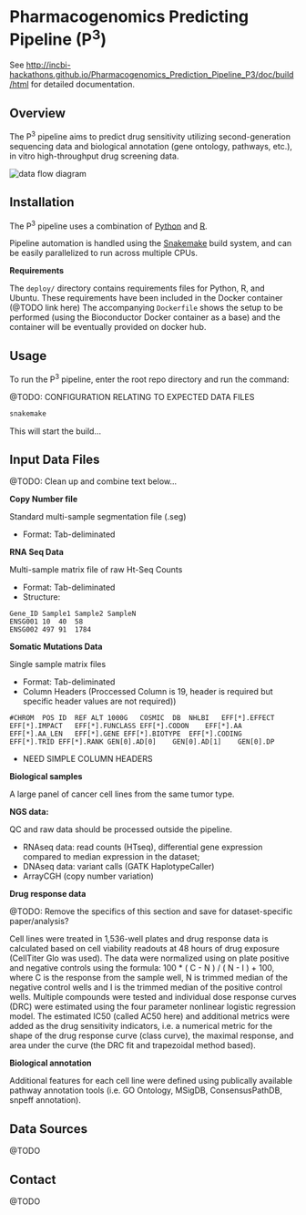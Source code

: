 Pharmacogenomics Predicting Pipeline (P<sup>3</sup>)
====================================================


See http://incbi-hackathons.github.io/Pharmacogenomics_Prediction_Pipeline_P3/doc/build/html for detailed documentation.



Overview
--------

The P<sup>3</sup> pipeline aims to predict drug sensitivity utilizing second-generation
sequencing data and biological annotation (gene ontology, pathways, etc.), in
vitro high-throughput drug screening data.

![data flow diagram](https://raw.githubusercontent.com/DCGenomics/Pharmacogenomics_Prediction_Pipeline_P3/master/doc/architecture_20150804.png)

Installation
------------

The P<sup>3</sup> pipeline uses a combination of
[Python](https://www.python.org/) and [R](https://www.r-project.org/).

Pipeline automation is handled using the
[Snakemake](https://bitbucket.org/johanneskoester/snakemake/wiki/Home) build
system, and can be easily parallelized to run across multiple CPUs.

**Requirements**

The `deploy/` directory contains requirements files for Python, R, and Ubuntu.
These requirements have been included in the Docker container (@TODO link here)
The accompanying `Dockerfile` shows the setup to be performed (using the
Bioconductor Docker container as a base) and the container will be eventually
provided on docker hub.

Usage
-----

To run the P<sup>3</sup> pipeline, enter the root repo directory and run the
command:

@TODO: CONFIGURATION RELATING TO EXPECTED DATA FILES

```sh
snakemake
```

This will start the build...

Input Data Files
----------------

@TODO: Clean up and combine text below...

**Copy Number file**

Standard multi-sample segmentation file (.seg)
- Format: Tab-deliminated

**RNA Seq Data**

Multi-sample matrix file of raw Ht-Seq Counts
- Format: Tab-deliminated
- Structure: 

```
Gene_ID	Sample1	Sample2	SampleN
ENSG001	10	40	58
ENSG002	497	91	1784
```

**Somatic Mutations Data**

Single sample matrix files
- Format: Tab-deliminated
- Column Headers (Proccessed Column is 19, header is required but specific header values are not required)) 
```
#CHROM	POS	ID	REF	ALT	1000G	COSMIC	DB	NHLBI	EFF[*].EFFECT	EFF[*].IMPACT	EFF[*].FUNCLASS	EFF[*].CODON	EFF[*].AA	EFF[*].AA_LEN	EFF[*].GENE	EFF[*].BIOTYPE	EFF[*].CODING	EFF[*].TRID	EFF[*].RANK	GEN[0].AD[0]	GEN[0].AD[1]	GEN[0].DP
```
- NEED SIMPLE COLUMN HEADERS


**Biological samples**

A large panel of cancer cell lines from the same tumor type.
 
**NGS data:**

QC and raw data should be processed outside the pipeline.

- RNAseq data: read counts (HTseq), differential gene expression compared to
    median expression in the dataset;
- DNAseq data: variant calls (GATK HaplotypeCaller)
- ArrayCGH (copy number variation)
 
**Drug response data**

@TODO: Remove the specifics of this section and save for dataset-specific
paper/analysis?

Cell lines were treated in 1,536-well plates and drug response data is
calculated based on cell viability readouts at 48 hours of drug exposure
(CellTiter Glo was used). The data were normalized using on plate positive and
negative controls using the formula:  100 * ( C - N ) / ( N - I ) + 100,  where
C is the response from the sample well, N is trimmed median of the negative
control wells and I is the trimmed median of the positive control wells.
Multiple compounds were tested and individual dose response curves (DRC) were
estimated using the four parameter nonlinear logistic regression model. The
estimated IC50 (called AC50 here) and additional metrics were added as the drug
sensitivity indicators, i.e. a numerical metric for the shape of the drug
response curve (class curve), the maximal response, and area under the curve
(the DRC fit and trapezoidal method based).
 
**Biological annotation**

Additional features for each cell line were defined using publically available
pathway annotation tools (i.e. GO Ontology, MSigDB, ConsensusPathDB, snpeff
annotation).

Data Sources
------------

@TODO

Contact
-------

@TODO


